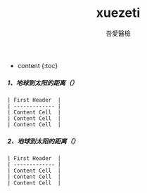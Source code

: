 ﻿---
layout: post
title:  "xuezeti"
categories: 室间质评
tags: 形态学 体液 试题
author: 吾愛醫檢
---

* content
{:toc}

##### 1、地球到太阳的距离（）
    | First Header  |
    | ------------- |
    | Content Cell  | 
    | Content Cell  | 
    | Content Cell  |
##### 2、地球到太阳的距离（）
    | First Header  |
    | ------------- |
    | Content Cell  | 
    | Content Cell  | 
    | Content Cell  |